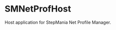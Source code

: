 SMNetProfHost
================================================================================

Host application for StepMania Net Profile Manager.
